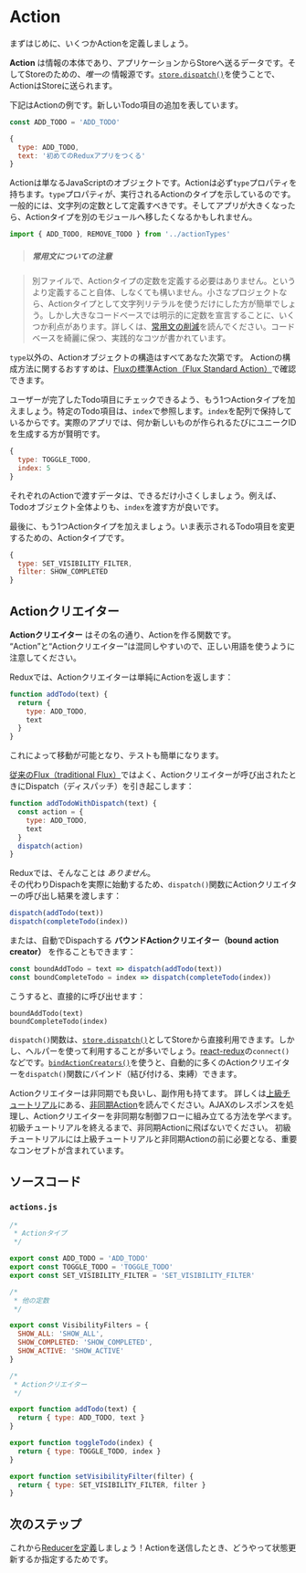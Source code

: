 # Action

まずはじめに、いくつかActionを定義しましょう。

**Action** は情報の本体であり、アプリケーションからStoreへ送るデータです。そしてStoreのための、*唯一の* 情報源です。[`store.dispatch()`](../api/Store.md#dispatch)を使うことで、ActionはStoreに送られます。

下記はActionの例です。新しいTodo項目の追加を表しています。

```js
const ADD_TODO = 'ADD_TODO'
```

```js
{
  type: ADD_TODO,
  text: '初めてのReduxアプリをつくる'
}
```

Actionは単なるJavaScriptのオブジェクトです。Actionは必ず`type`プロパティを持ちます。`type`プロパティが、実行されるActionのタイプを示しているのです。一般的には、文字列の定数として定義すべきです。そしてアプリが大きくなったら、Actionタイプを別のモジュールへ移したくなるかもしれません。

```js
import { ADD_TODO, REMOVE_TODO } from '../actionTypes'
```

>##### 常用文についての注意

>別ファイルで、Actionタイプの定数を定義する必要はありません。というより定義すること自体、しなくても構いません。小さなプロジェクトなら、Actionタイプとして文字列リテラルを使うだけにした方が簡単でしょう。しかし大きなコードベースでは明示的に定数を宣言することに、いくつか利点があります。詳しくは、[常用文の削減](../recipes/ReducingBoilerplate.md)を読んでください。コードベースを綺麗に保つ、実践的なコツが書かれています。

`type`以外の、Actionオブジェクトの構造はすべてあなた次第です。 Actionの構成方法に関するおすすめは、[Fluxの標準Action（Flux Standard Action）](https://github.com/acdlite/flux-standard-action)で確認できます。

ユーザーが完了したTodo項目にチェックできるよう、もう1つActionタイプを加えましょう。特定のTodo項目は、`index`で参照します。`index`を配列で保持しているからです。実際のアプリでは、何か新しいものが作られるたびにユニークIDを生成する方が賢明です。

```js
{
  type: TOGGLE_TODO,
  index: 5
}
```

それぞれのActionで渡すデータは、できるだけ小さくしましょう。例えば、Todoオブジェクト全体よりも、`index`を渡す方が良いです。

最後に、もう1つActionタイプを加えましょう。いま表示されるTodo項目を変更するための、Actionタイプです。

```js
{
  type: SET_VISIBILITY_FILTER,
  filter: SHOW_COMPLETED
}
```

## Actionクリエイター

**Actionクリエイター** はその名の通り、Actionを作る関数です。 “Action”と“Actionクリエイター”は混同しやすいので、正しい用語を使うように注意してください。

Reduxでは、Actionクリエイターは単純にActionを返します：

```js
function addTodo(text) {
  return {
    type: ADD_TODO,
    text
  }
}
```

これによって移動が可能となり、テストも簡単になります。

[従来のFlux（traditional Flux）](http://facebook.github.io/flux)ではよく、Actionクリエイターが呼び出されたときにDispatch（ディスパッチ）を引き起こします：

```js
function addTodoWithDispatch(text) {
  const action = {
    type: ADD_TODO,
    text
  }
  dispatch(action)
}
```

Reduxでは、そんなことは *ありません*。  
その代わりDispachを実際に始動するため、`dispatch()`関数にActionクリエイターの呼び出し結果を渡します：

```js
dispatch(addTodo(text))
dispatch(completeTodo(index))
```

または、自動でDispachする **バウンドActionクリエイター（bound action creator）** を作ることもできます：

```js
const boundAddTodo = text => dispatch(addTodo(text))
const boundCompleteTodo = index => dispatch(completeTodo(index))
```

こうすると、直接的に呼び出せます：

```
boundAddTodo(text)
boundCompleteTodo(index)
```

`dispatch()`関数は、[`store.dispatch()`](../api/Store.md#dispatch)としてStoreから直接利用できます。しかし、ヘルパーを使って利用することが多いでしょう。[react-redux](http://github.com/gaearon/react-redux)の`connect()`などです。[`bindActionCreators()`](../api/bindActionCreators.md)を使うと、自動的に多くのActionクリエイターを`dispatch()`関数にバインド（結び付ける、束縛）できます。

Actionクリエイターは非同期でも良いし、副作用も持てます。 詳しくは[上級チュートリアル](../advanced/README.md)にある、[非同期Action](../advanced/AsyncActions.md)を読んでください。AJAXのレスポンスを処理し、Actionクリエイターを非同期な制御フローに組み立てる方法を学べます。初級チュートリアルを終えるまで、非同期Actionに飛ばないでください。 初級チュートリアルには上級チュートリアルと非同期Actionの前に必要となる、重要なコンセプトが含まれています。

## ソースコード

### `actions.js`

```js
/*
 * Actionタイプ
 */

export const ADD_TODO = 'ADD_TODO'
export const TOGGLE_TODO = 'TOGGLE_TODO'
export const SET_VISIBILITY_FILTER = 'SET_VISIBILITY_FILTER'

/*
 * 他の定数
 */

export const VisibilityFilters = {
  SHOW_ALL: 'SHOW_ALL',
  SHOW_COMPLETED: 'SHOW_COMPLETED',
  SHOW_ACTIVE: 'SHOW_ACTIVE'
}

/*
 * Actionクリエイター
 */

export function addTodo(text) {
  return { type: ADD_TODO, text }
}

export function toggleTodo(index) {
  return { type: TOGGLE_TODO, index }
}

export function setVisibilityFilter(filter) {
  return { type: SET_VISIBILITY_FILTER, filter }
}
```

## 次のステップ

これから[Reducerを定義](Reducers.md)しましょう！Actionを送信したとき、どうやって状態更新するか指定するためです。
